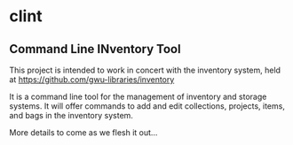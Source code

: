 clint
=====

Command Line INventory Tool
---------------------------

This project is intended to work in concert with the inventory system, held at https://github.com/gwu-libraries/inventory

It is a command line tool for the management of inventory and storage systems.  It will offer commands to add and edit collections, projects, items, and bags in the inventory system.

More details to come as we flesh it out...
